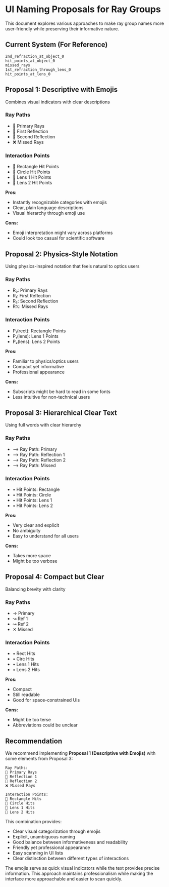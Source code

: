 # UI Naming Proposals for Ray Groups

This document explores various approaches to make ray group names more user-friendly while preserving their informative nature.

## Current System (For Reference)
```
2nd_refraction_at_object_0
hit_points_at_object_0
missed_rays
1st_refraction_through_lens_0
hit_points_at_lens_0
```

## Proposal 1: Descriptive with Emojis
Combines visual indicators with clear descriptions

### Ray Paths
- 🌟 Primary Rays
- 🔄 First Reflection
- 🔄 Second Reflection
- ❌ Missed Rays

### Interaction Points
- 📍 Rectangle Hit Points
- 📍 Circle Hit Points
- 🎯 Lens 1 Hit Points
- 🎯 Lens 2 Hit Points

**Pros:**
- Instantly recognizable categories with emojis
- Clear, plain language descriptions
- Visual hierarchy through emoji use

**Cons:**
- Emoji interpretation might vary across platforms
- Could look too casual for scientific software

## Proposal 2: Physics-Style Notation
Using physics-inspired notation that feels natural to optics users

### Ray Paths
- R₀: Primary Rays
- R₁: First Reflection
- R₂: Second Reflection
- R𝕏: Missed Rays

### Interaction Points
- P₁(rect): Rectangle Points
- P₁(lens): Lens 1 Points
- P₂(lens): Lens 2 Points

**Pros:**
- Familiar to physics/optics users
- Compact yet informative
- Professional appearance

**Cons:**
- Subscripts might be hard to read in some fonts
- Less intuitive for non-technical users

## Proposal 3: Hierarchical Clear Text
Using full words with clear hierarchy

### Ray Paths
- ⟶ Ray Path: Primary
- ⟶ Ray Path: Reflection 1
- ⟶ Ray Path: Reflection 2
- ⟶ Ray Path: Missed

### Interaction Points
- • Hit Points: Rectangle
- • Hit Points: Circle
- • Hit Points: Lens 1
- • Hit Points: Lens 2

**Pros:**
- Very clear and explicit
- No ambiguity
- Easy to understand for all users

**Cons:**
- Takes more space
- Might be too verbose

## Proposal 4: Compact but Clear
Balancing brevity with clarity

### Ray Paths
- → Primary
- ↝ Ref 1
- ↝ Ref 2
- ✕ Missed

### Interaction Points
- • Rect Hits
- • Circ Hits
- • Lens 1 Hits
- • Lens 2 Hits

**Pros:**
- Compact
- Still readable
- Good for space-constrained UIs

**Cons:**
- Might be too terse
- Abbreviations could be unclear

## Recommendation

We recommend implementing **Proposal 1 (Descriptive with Emojis)** with some elements from Proposal 3:

```
Ray Paths:
🌟 Primary Rays
🔄 Reflection 1
🔄 Reflection 2
❌ Missed Rays

Interaction Points:
📍 Rectangle Hits
📍 Circle Hits
🎯 Lens 1 Hits
🎯 Lens 2 Hits
```

This combination provides:
- Clear visual categorization through emojis
- Explicit, unambiguous naming
- Good balance between informativeness and readability
- Friendly yet professional appearance
- Easy scanning in UI lists
- Clear distinction between different types of interactions

The emojis serve as quick visual indicators while the text provides precise information. This approach maintains professionalism while making the interface more approachable and easier to scan quickly.